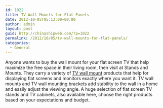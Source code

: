 ```yaml
---
id: 1022
title: TV Wall Mounts for Flat Panels
date: 2012-10-05T05:13:00+00:00
author: admin
layout: post
guid: http://chinashipweb.com/?p=1022
permalink: /2012/10/05/tv-wall-mounts-for-flat-panels/
categories:
  - General
---
```

Anyone wants to buy the wall mount for your flat screen TV that help maximize the free space in their living room, then visit at Stands and Mounts. They carry a variety of [TV wall mount](http://www.standsandmounts.com/wallmounts_2.aspx) products that help for displaying flat screens and monitors exactly where you want it. TV wall mounts and TV wall mounting brackets add stability to the wall in a home and easily adjust the viewing angle. A huge selection of flat screen TV stands and TV cabinets, also available here, choose the right products based on your expectations and budget.